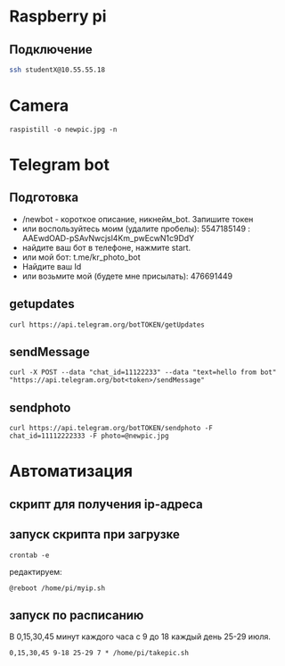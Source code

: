 # Raspberry pi

## Подключение


```bash
ssh studentX@10.55.55.18
``` 

# Camera

`raspistill -o newpic.jpg -n`

# Telegram bot

## Подготовка

* /newbot - короткое описание, никнейм_bot. Запишите токен
* или воспользуйтесь моим (удалите пробелы): 5547185149 : AAEwdOAD-pSAvNwcjsl4Km_pwEcwN1c9DdY
* найдите ваш бот в телефоне, нажмите start. 
* или мой бот:  t.me/kr_photo_bot
* Найдите ваш Id
* или возьмите мой (будете мне присылать): 476691449

## getupdates

`curl https://api.telegram.org/botTOKEN/getUpdates`

## sendMessage

`curl -X POST --data "chat_id=11122233" --data "text=hello from bot" "https://api.telegram.org/bot<token>/sendMessage"`

## sendphoto

`curl https://api.telegram.org/botTOKEN/sendphoto -F chat_id=11112222333 -F photo=@newpic.jpg`

# Автоматизация

## скрипт для получения ip-адреса

## запуск скрипта при загрузке

`crontab -e`

редактируем:

`@reboot /home/pi/myip.sh`

## запуск по расписанию

В 0,15,30,45 минут каждого часа с 9 до 18 каждый день 25-29 июля.

`0,15,30,45 9-18 25-29 7 * /home/pi/takepic.sh`

